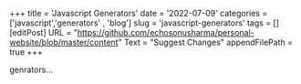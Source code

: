 +++
title = 'Javascript Generators'
date = '2022-07-09'
categories = ['javascript','generators' , 'blog']
slug = 'javascript-generators'
tags = []
[editPost]
URL = "https://github.com/echosonusharma/personal-website/blob/master/content"
Text = "Suggest Changes"
appendFilePath = true
+++

genrators...
